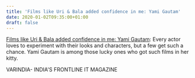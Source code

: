 ```yaml
---
title: 'Films like Uri & Bala added confidence in me: Yami Gautam'
date: 2020-01-02T09:35:00+01:00
draft: false
---
```


[Films like Uri & Bala added confidence in me: Yami Gautam](https://varindia.com/news/films-like-uri--bala-added-confidence-in-me-yami-gautam#.Xg2rPmoMpNE.blogger): Every actor loves to experiment with their looks and characters, but a few get such a chance. Yami Gautam is among those lucky ones who got such films in her kitty.  
  
VARINDIA- INDIA'S FRONTLINE IT MAGAZINE